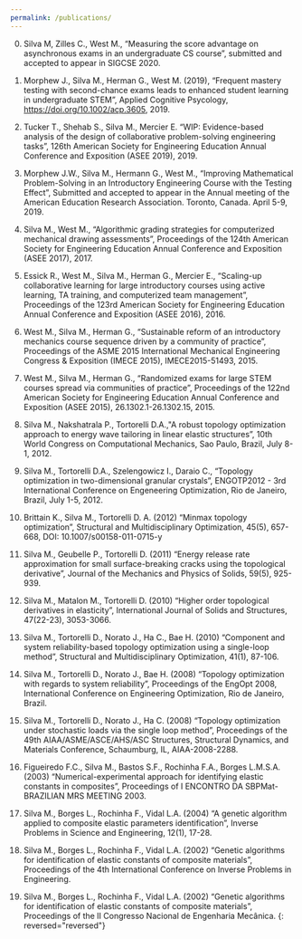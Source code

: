 ```yaml
---
permalink: /publications/
---
```


0.	Silva M, Zilles C., West M., “Measuring the score advantage on asynchronous exams in an undergraduate CS course”, submitted and accepted to appear in SIGCSE 2020.

0.	Morphew J., Silva M., Herman G., West M. (2019), “Frequent mastery testing with second-chance exams leads to enhanced student learning in undergraduate STEM”, Applied Cognitive Psycology, https://doi.org/10.1002/acp.3605, 2019.

0. Tucker T., Shehab S., Silva M., Mercier E. “WIP: Evidence-based analysis of the design of collaborative problem-solving engineering tasks”, 126th American Society for Engineering Education Annual Conference and Exposition (ASEE 2019), 2019.

0. Morphew J.W., Silva M., Hermann G., West M., “Improving Mathematical Problem-Solving in an Introductory Engineering Course with the Testing Effect”, Submitted and accepted to appear in the Annual meeting of the American Education Research Association. Toronto, Canada. April 5-9, 2019.

0. Silva M., West M., “Algorithmic grading strategies for computerized mechanical drawing assessments”, Proceedings of the 124th American Society for Engineering Education Annual Conference and Exposition (ASEE 2017), 2017.

0. Essick R., West M., Silva M., Herman G., Mercier E., “Scaling-up collaborative learning for large introductory courses using active learning, TA training, and computerized team management”, Proceedings of the 123rd American Society for Engineering Education Annual Conference and Exposition (ASEE 2016), 2016.

0. West M., Silva M., Herman G., “Sustainable reform of an introductory mechanics course sequence driven by a community of practice”, Proceedings of the ASME 2015 International Mechanical Engineering Congress & Exposition (IMECE 2015), IMECE2015-51493, 2015.

0. West M., Silva M., Herman G., “Randomized exams for large STEM courses spread via communities of practice”, Proceedings of the 122nd American Society for Engineering Education Annual Conference and Exposition (ASEE 2015), 26.1302.1-26.1302.15, 2015.

0. Silva M., Nakshatrala P., Tortorelli D.A.,"A robust topology optimization approach to energy wave tailoring in linear elastic structures”, 10th World Congress on Computational Mechanics, Sao Paulo, Brazil, July 8-1, 2012.

0. Silva M., Tortorelli D.A., Szelengowicz I., Daraio C., “Topology optimization in two-dimensional granular crystals”, ENGOTP2012 - 3rd International Conference on Engeneering Optimization, Rio de Janeiro, Brazil, July 1-5, 2012.

0. Brittain K., Silva M., Tortorelli D. A. (2012) “Minmax topology optimization”, Structural and Multidisciplinary Optimization, 45(5), 657-668, DOI: 10.1007/s00158-011-0715-y

0. Silva M., Geubelle P., Tortorelli D. (2011) “Energy release rate approximation for small surface-breaking cracks using the topological derivative”, Journal of the Mechanics and Physics of Solids, 59(5), 925-939.

0. Silva M., Matalon M., Tortorelli D. (2010) “Higher order topological derivatives in elasticity”, International Journal of Solids and Structures, 47(22-23), 3053-3066.

0. Silva M., Tortorelli D., Norato J., Ha C., Bae H. (2010) “Component and system reliability-based topology optimization using a single-loop method”, Structural and Multidisciplinary Optimization, 41(1), 87-106.

0. Silva M., Tortorelli D., Norato J., Bae H. (2008) “Topology optimization with regards to system reliability”, Proceedings of the EngOpt 2008, International Conference on Engineering Optimization, Rio de Janeiro, Brazil.

0. Silva M., Tortorelli D., Norato J., Ha C. (2008) “Topology optimization under stochastic loads via the single loop method”, Proceedings of the 49th AIAA/ASME/ASCE/AHS/ASC Structures, Structural Dynamics, and Materials Conference, Schaumburg, IL, AIAA-2008-2288.

0. Figueiredo F.C., Silva M., Bastos S.F., Rochinha F.A., Borges L.M.S.A. (2003) “Numerical-experimental approach for identifying elastic constants in composites”, Proceedings of I ENCONTRO DA SBPMat- BRAZILIAN MRS MEETING 2003.

0. Silva M., Borges L., Rochinha F., Vidal L.A. (2004) “A genetic algorithm applied to composite elastic parameters identification”, Inverse Problems in Science and Engineering, 12(1), 17-28.

0. Silva M., Borges L., Rochinha F., Vidal L.A. (2002) “Genetic algorithms for identification of elastic constants of composite materials”, Proceedings of the 4th International Conference on Inverse Problems in Engineering.

0. Silva M., Borges L., Rochinha F., Vidal L.A. (2002) “Genetic algorithms for identification of elastic constants of composite materials”, Proceedings of the II Congresso Nacional de Engenharia Mecânica.
{: reversed="reversed"}
